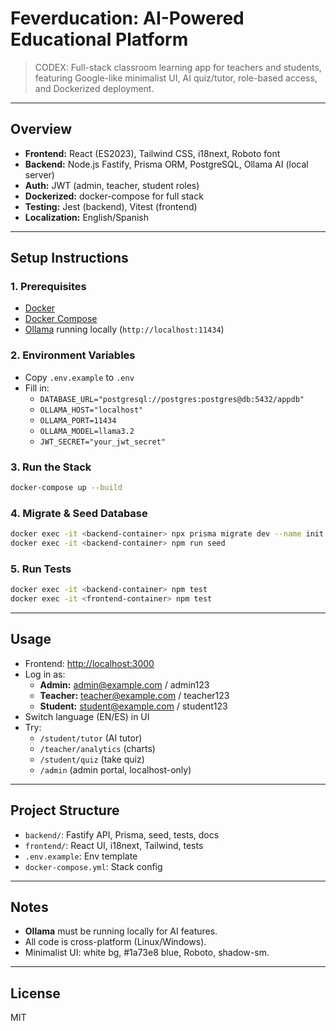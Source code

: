 # Feverducation: AI-Powered Educational Platform

> CODEX: Full-stack classroom learning app for teachers and students, featuring Google-like minimalist UI, AI quiz/tutor, role-based access, and Dockerized deployment.

---

## Overview
- **Frontend:** React (ES2023), Tailwind CSS, i18next, Roboto font
- **Backend:** Node.js Fastify, Prisma ORM, PostgreSQL, Ollama AI (local server)
- **Auth:** JWT (admin, teacher, student roles)
- **Dockerized:** docker-compose for full stack
- **Testing:** Jest (backend), Vitest (frontend)
- **Localization:** English/Spanish

---

## Setup Instructions

### 1. Prerequisites
- [Docker](https://www.docker.com/get-started)
- [Docker Compose](https://docs.docker.com/compose/)
- [Ollama](https://ollama.com/) running locally (`http://localhost:11434`)

### 2. Environment Variables
- Copy `.env.example` to `.env`
- Fill in:
  - `DATABASE_URL="postgresql://postgres:postgres@db:5432/appdb"`
  - `OLLAMA_HOST="localhost"`
  - `OLLAMA_PORT=11434`
  - `OLLAMA_MODEL=llama3.2`
  - `JWT_SECRET="your_jwt_secret"`

### 3. Run the Stack
```sh
docker-compose up --build
```

### 4. Migrate & Seed Database
```sh
docker exec -it <backend-container> npx prisma migrate dev --name init
docker exec -it <backend-container> npm run seed
```

### 5. Run Tests
```sh
docker exec -it <backend-container> npm test
docker exec -it <frontend-container> npm test
```

---

## Usage
- Frontend: [http://localhost:3000](http://localhost:3000)
- Log in as:
  - **Admin:** admin@example.com / admin123
  - **Teacher:** teacher@example.com / teacher123
  - **Student:** student@example.com / student123
- Switch language (EN/ES) in UI
- Try:
  - `/student/tutor` (AI tutor)
  - `/teacher/analytics` (charts)
  - `/student/quiz` (take quiz)
  - `/admin` (admin portal, localhost-only)

---

## Project Structure
- `backend/`: Fastify API, Prisma, seed, tests, docs
- `frontend/`: React UI, i18next, Tailwind, tests
- `.env.example`: Env template
- `docker-compose.yml`: Stack config

---

## Notes
- **Ollama** must be running locally for AI features.
- All code is cross-platform (Linux/Windows).
- Minimalist UI: white bg, #1a73e8 blue, Roboto, shadow-sm.

---

## License
MIT
